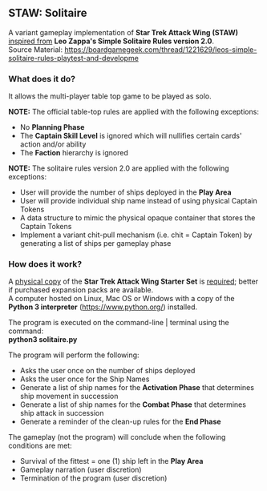 ## STAW: Solitaire
A variant gameplay implementation of <b>Star Trek Attack Wing (STAW)</b> <u>inspired from</u> <b>Leo Zappa's Simple Solitaire Rules version 2.0</b>.<br>
Source Material: https://boardgamegeek.com/thread/1221629/leos-simple-solitaire-rules-playtest-and-developme

### What does it do?
It allows the multi-player table top game to be played as solo.

<b>NOTE:</b> The official table-top rules are applied with the following exceptions:
* No <b>Planning Phase</b>
* The <b>Captain Skill Level</b> is ignored which will nullifies certain cards' action and/or ability
* The <b>Faction</b> hierarchy is ignored

<b>NOTE:</b> The solitaire rules version 2.0 are applied with the following exceptions:
* User will provide the number of ships deployed in the <b>Play Area</b>
* User will provide individual ship name instead of using physical Captain Tokens
* A data structure to mimic the physical opaque container that stores the Captain Tokens
* Implement a variant chit-pull mechanism (i.e. chit = Captain Token) by generating a list of ships per gameplay phase

### How does it work?
A <u>physical copy</u> of the <b>Star Trek Attack Wing Starter Set</b> is <u>required</u>; better if purchased expansion packs are available.<br>
A computer hosted on Linux, Mac OS or Windows with a copy of the <b>Python 3 interpreter</b> (https://www.python.org/) installed.

The program is executed on the command-line | terminal using the command:<br>
<b>python3 solitaire.py</b>

The program will perform the following:
* Asks the user once on the number of ships deployed
* Asks the user once for the Ship Names
* Generate a list of ship names for the <b>Activation Phase</b> that determines ship movement in succession
* Generate a list of ship names for the <b>Combat Phase</b> that determines ship attack in succession
* Generate a reminder of the clean-up rules for the <b>End Phase</b>

The gameplay (not the program) will conclude when the following conditions are met:
* Survival of the fittest = one (1) ship left in the <b>Play Area</b>
* Gameplay narration (user discretion)
* Termination of the program (user discretion)
